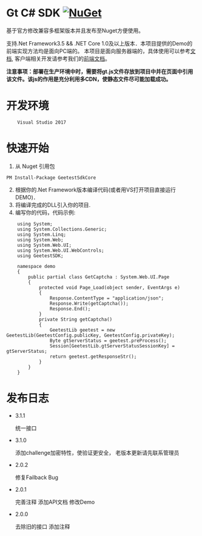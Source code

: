 # Gt C# SDK [![NuGet](https://img.shields.io/nuget/v/GeetestSdkCore.svg?label=nuget&style=flat-square)](https://www.nuget.org/packages/GeetestSdkCore/)

基于官方修改兼容多框架版本并且发布至Nuget方便使用。

支持.Net Framework3.5 && .NET Core 1.0及以上版本．本项目提供的Demo的前端实现方法均是面向PC端的。 本项目是面向服务器端的，具体使用可以参考[文档](http://www.geetest.com/install/sections/idx-server-sdk.html), 客户端相关开发请参考我们的[前端文档](http://www.geetest.com/install/)。

**注意事项：部署在生产环境中时，需要将gt.js文件存放到项目中并在页面中引用该文件。该js的作用是充分利用多CDN，使静态文件尽可能加载成功。**

# 开发环境
```
    Visual Studio 2017
```
# 快速开始

1. 从 Nuget 引用包
```
PM Install-Package GeetestSdkCore
```
2. 根据你的.Net Framework版本编译代码(或者用VS打开项目直接运行DEMO)．
3. 将编译完成的DLL引入你的项目.
4. 编写你的代码，代码示例:

```
	using System;
	using System.Collections.Generic;
	using System.Linq;
	using System.Web;
	using System.Web.UI;
	using System.Web.UI.WebControls;
	using GeetestSDK;

	namespace demo
	{
	    public partial class GetCaptcha : System.Web.UI.Page
	    {
	        protected void Page_Load(object sender, EventArgs e)
	        {
	            Response.ContentType = "application/json";
	            Response.Write(getCaptcha());
	            Response.End();
	        }
	        private String getCaptcha()
	        {
	            GeetestLib geetest = new GeetestLib(GeetestConfig.publicKey, GeetestConfig.privateKey);
	            Byte gtServerStatus = geetest.preProcess();
	            Session[GeetestLib.gtServerStatusSessionKey] = gtServerStatus;
	            return geetest.getResponseStr();
	        }
	    }
	}
```
# 发布日志

+ 3.1.1

  统一接口

+ 3.1.0

  添加challenge加密特性，使验证更安全， 老版本更新请先联系管理员

+ 2.0.2

    修复Failback Bug

+ 2.0.1 

     完善注释
     添加API文档
     修改Demo
+ 2.0.0

     去除旧的接口
     添加注释
